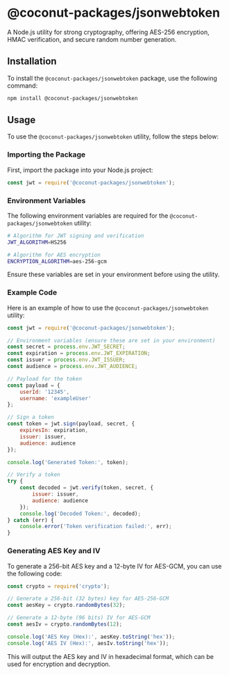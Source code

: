 # @coconut-packages/jsonwebtoken

A Node.js utility for strong cryptography, offering AES-256 encryption, HMAC verification, and secure random number generation.

## Installation

To install the `@coconut-packages/jsonwebtoken` package, use the following command:

```sh
npm install @coconut-packages/jsonwebtoken
```

## Usage

To use the `@coconut-packages/jsonwebtoken` utility, follow the steps below:

### Importing the Package

First, import the package into your Node.js project:

```javascript
const jwt = require('@coconut-packages/jsonwebtoken');
```

### Environment Variables

The following environment variables are required for the `@coconut-packages/jsonwebtoken` utility:
```sh
# Algorithm for JWT signing and verification
JWT_ALGORITHM=HS256

# Algorithm for AES encryption
ENCRYPTION_ALGORITHM=aes-256-gcm
```
Ensure these variables are set in your environment before using the utility.

### Example Code

Here is an example of how to use the `@coconut-packages/jsonwebtoken` utility:

```javascript
const jwt = require('@coconut-packages/jsonwebtoken');

// Environment variables (ensure these are set in your environment)
const secret = process.env.JWT_SECRET;
const expiration = process.env.JWT_EXPIRATION;
const issuer = process.env.JWT_ISSUER;
const audience = process.env.JWT_AUDIENCE;

// Payload for the token
const payload = {
    userId: '12345',
    username: 'exampleUser'
};

// Sign a token
const token = jwt.sign(payload, secret, {
    expiresIn: expiration,
    issuer: issuer,
    audience: audience
});

console.log('Generated Token:', token);

// Verify a token
try {
    const decoded = jwt.verify(token, secret, {
        issuer: issuer,
        audience: audience
    });
    console.log('Decoded Token:', decoded);
} catch (err) {
    console.error('Token verification failed:', err);
}
```

### Generating AES Key and IV

To generate a 256-bit AES key and a 12-byte IV for AES-GCM, you can use the following code:

```javascript
const crypto = require('crypto');

// Generate a 256-bit (32 bytes) key for AES-256-GCM
const aesKey = crypto.randomBytes(32);

// Generate a 12-byte (96 bits) IV for AES-GCM
const aesIv = crypto.randomBytes(12);

console.log('AES Key (Hex):', aesKey.toString('hex'));
console.log('AES IV (Hex):', aesIv.toString('hex'));
```

This will output the AES key and IV in hexadecimal format, which can be used for encryption and decryption.